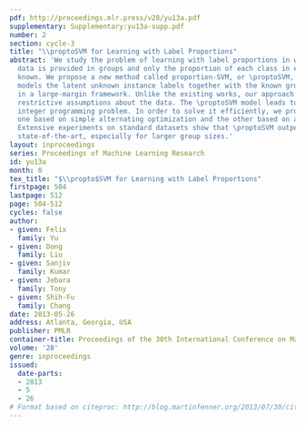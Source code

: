```yaml
---
pdf: http://proceedings.mlr.press/v28/yu13a.pdf
supplementary: Supplementary:yu13a-supp.pdf
number: 2
section: cycle-3
title: "\\proptoSVM for Learning with Label Proportions"
abstract: 'We study the problem of learning with label proportions in which the training
  data is provided in groups and only the proportion of each class in each group is
  known. We propose a new method called proportion-SVM, or \proptoSVM, which explicitly
  models the latent unknown instance labels together with the known group label proportions
  in a large-margin framework. Unlike the existing works, our approach avoids making
  restrictive assumptions about the data. The \proptoSVM model leads to a non-convex
  integer programming problem. In order to solve it efficiently, we propose two algorithms:
  one based on simple alternating optimization and the other based on a convex relaxation.
  Extensive experiments on standard datasets show that \proptoSVM outperforms the
  state-of-the-art, especially for larger group sizes.'
layout: inproceedings
series: Proceedings of Machine Learning Research
id: yu13a
month: 0
tex_title: "$\\propto$SVM for Learning with Label Proportions"
firstpage: 504
lastpage: 512
page: 504-512
cycles: false
author:
- given: Felix
  family: Yu
- given: Dong
  family: Liu
- given: Sanjiv
  family: Kumar
- given: Jebara
  family: Tony
- given: Shih-Fu
  family: Chang
date: 2013-05-26
address: Atlanta, Georgia, USA
publisher: PMLR
container-title: Proceedings of the 30th International Conference on Machine Learning
volume: '28'
genre: inproceedings
issued:
  date-parts:
  - 2013
  - 5
  - 26
# Format based on citeproc: http://blog.martinfenner.org/2013/07/30/citeproc-yaml-for-bibliographies/
---
```

